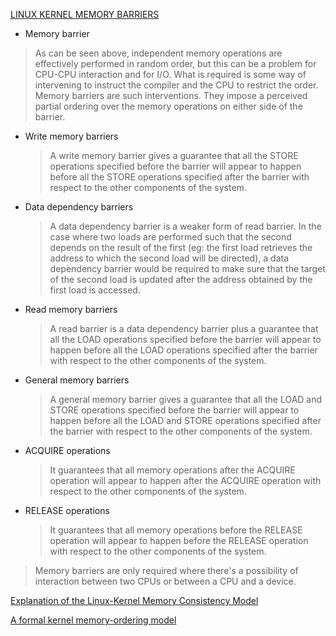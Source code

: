 [LINUX KERNEL MEMORY BARRIERS](https://www.kernel.org/doc/Documentation/memory-barriers.txt)
* Memory barrier
> As can be seen above, independent memory operations are effectively performed in random order, but this can be a problem for CPU-CPU interaction and for I/O. What is required is some way of intervening to instruct the compiler and the CPU to restrict the order. Memory barriers are such interventions.  They impose a perceived partial ordering over the memory operations on either side of the barrier.

  - Write memory barriers
    >  A write memory barrier gives a guarantee that all the STORE operations specified before the barrier will appear to happen before all the STORE operations specified after the barrier with respect to the other components of the system.

  - Data dependency barriers
    > A data dependency barrier is a weaker form of read barrier.  In the case  where two loads are performed such that the second depends on the result of the first (eg: the first load retrieves the address to which the second load will be directed), a data dependency barrier would be required to make sure that the target of the second load is updated after the address obtained by the first load is accessed.

  - Read memory barriers
    > A read barrier is a data dependency barrier plus a guarantee that all the LOAD operations specified before the barrier will appear to happen before all the LOAD operations specified after the barrier with respect to the other components of the system.

  - General memory barriers
    > A general memory barrier gives a guarantee that all the LOAD and STORE operations specified before the barrier will appear to happen before all the LOAD and STORE operations specified after the barrier with respect to the other components of the system.

  - ACQUIRE operations
    > It guarantees that all memory operations after the ACQUIRE operation will appear to happen after the ACQUIRE operation with respect to the other components of the system.

  - RELEASE operations
    > It guarantees that all memory operations before the RELEASE operation will appear to happen before the RELEASE operation with respect to the other components of the   system.

> Memory barriers are only required where there's a possibility of interaction between two CPUs or between a CPU and a device.



[Explanation of the Linux-Kernel Memory Consistency Model](linux/tools/memory-model/Documentation/explanation.txt)

[A formal kernel memory-ordering model](https://lwn.net/Articles/718628/)
